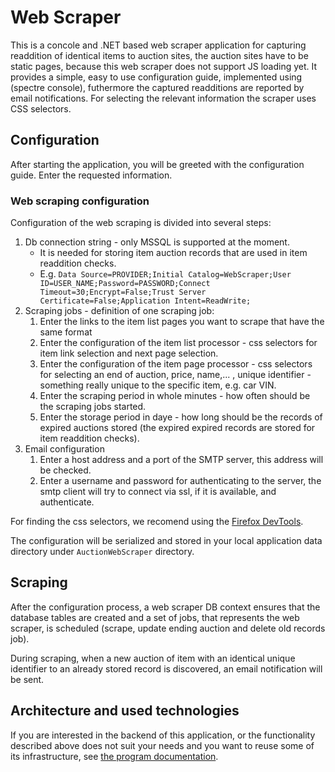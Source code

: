 # Web Scraper

This is a concole and .NET based web scraper application for capturing readdition of identical items to auction sites, the auction sites have to be static pages, because this web scraper does not support JS loading yet. It provides a simple, easy to use configuration guide, implemented using (spectre console), futhermore the captured readditions are reported by email notifications. For selecting the relevant information the scraper uses CSS selectors.

## Configuration

After starting the application, you will be greeted with the configuration guide. Enter the requested information.

### Web scraping configuration

Configuration of the web scraping is divided into several steps:

1. Db connection string - only MSSQL is supported at the moment.
   - It is needed for storing item auction records that are used in item readdition checks. 
   - E.g. `Data Source=PROVIDER;Initial Catalog=WebScraper;User ID=USER_NAME;Password=PASSWORD;Connect Timeout=30;Encrypt=False;Trust Server Certificate=False;Application Intent=ReadWrite;`
2. Scraping jobs - definition of one scraping job:
   1. Enter the links to the item list pages you want to scrape that have the same format
   2. Enter the configuration of the item list processor - css selectors for item link selection and next page selection.
   3. Enter the configuration of the item page processor - css selectors for selecting an end of auction, price, name,... , unique identifier - something really unique to the specific item, e.g. car VIN.
   4. Enter the scraping period in whole minutes - how often should be the scraping jobs started.
   5. Enter the storage period in daye - how long should be the records of expired auctions stored (the expired expired records are stored for item readdition checks).
3. Email configuration
   1. Enter a host address and a port of the SMTP server, this address will be checked.
   2. Enter a username and password for authenticating to the server, the smtp client will try to connect via ssl, if it is available, and authenticate.

For finding the css selectors, we recomend using the [Firefox DevTools](https://firefox-source-docs.mozilla.org/devtools-user/).

The configuration will be serialized and stored in your local application data directory under `AuctionWebScraper` directory.

## Scraping

After the configuration process, a web scraper DB context ensures that the database tables are created and a set of jobs, that represents the web scraper, is scheduled (scrape, update ending auction and delete old records job).

During scraping, when a new auction of item with an identical unique identifier to an already stored record is discovered, an email notification will be sent. 

## Architecture and used technologies

If you are interested in the backend of this application, or the functionality described above does not suit your needs and you want to reuse some of its infrastructure, see [the program documentation](Docs/ProgramDocumentation.md).   
